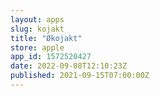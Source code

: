 ```yaml
---
layout: apps
slug: kojakt
title: "Økojakt"
store: apple
app_id: 1572520427
date: 2022-09-08T12:10:23Z
published: 2021-09-15T07:00:00Z
---
```

